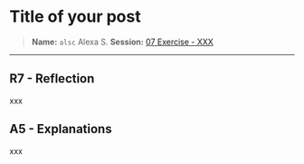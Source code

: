 # Title of your post
> **Name:** `alsc` Alexa S.
> **Session:** [07 Exercise - XXX](https://github.com/FUB-HCC/hcds-winter-2020/wiki/07_exercise)   
----

## R7 - Reflection
xxx

## A5 - Explanations
xxx